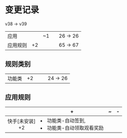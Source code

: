 # 变更记录

v38 -> v39

||||||
|-|:-:|:-:|:-:|:-:|
|应用||~1||26 -> 26|
|应用规则|+2|||65 -> 67|

## 规则类别

||||||
|-|:-:|:-:|:-:|:-:|
|功能类|+2|||24 -> 26|

## 应用规则

||+|~|-|
|:-:|-|-|-|
|快手[未安装]<br>+2|<li>功能类-自动签到,<li>功能类-自动领取观看奖励|||
